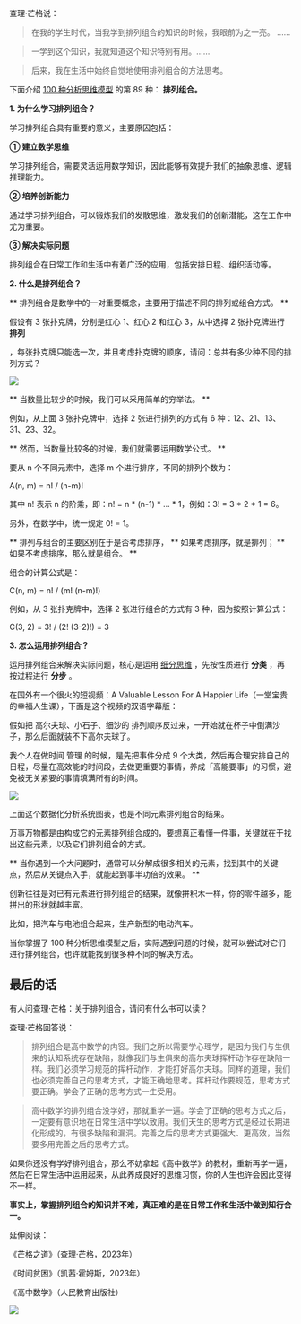 查理·芒格说：

> 在我的学生时代，当我学到排列组合的知识的时候，我眼前为之一亮。  ……

>

>  

>

>

> 一学到这个知识，我就知道这个知识特别有用。……

>

>  

>

>

> 后来，我在生活中始终自觉地使用排列组合的方法思考。

下面介绍 [100 种分析思维模型](https://mp.weixin.qq.com/mp/appmsgalbum?__biz=MzA4ODE2OTIxMw==&action=getalbum&album_id=1701638273011351554#wechat_redirect) 的第 89 种： **排列组合。**

**1. 为什么学习排列组合？**

学习排列组合具有重要的意义，主要原因包括：

**① 建立数学思维**

学习排列组合，需要灵活运用数学知识，因此能够有效提升我们的抽象思维、逻辑推理能力。

**② 培养创新能力**

通过学习排列组合，可以锻炼我们的发散思维，激发我们的创新潜能，这在工作中尤为重要。

**③ 解决实际问题**

排列组合在日常工作和生活中有着广泛的应用，包括安排日程、组织活动等。

**2. 什么是排列组合？**

** 排列组合是数学中的一对重要概念，主要用于描述不同的排列或组合方式。  **

假设有 3 张扑克牌，分别是红心 1、红心 2 和红心 3，从中选择 2 张扑克牌进行 **排列**

，每张扑克牌只能选一次，并且考虑扑克牌的顺序，请问：总共有多少种不同的排列方式？

![](https://mmbiz.qpic.cn/mmbiz_png/giaycic3UNwo3RnuibmpI1w1BMVIiazZIlUbD742iaOhlGkOdiagCVvRoc1vvB2UHApLuQSQlfEc0QKhCmPasvWhMKxQ/640?wx_fmt=png&from=appmsg) 

** 当数量比较少的时候，我们可以采用简单的穷举法。  **

例如，从上面 3 张扑克牌中，选择 2 张进行排列的方式有 6 种：12、21、13、31、23、32。

** 然而，当数量比较多的时候，我们就需要运用数学公式。  **

要从 n 个不同元素中，选择 m 个进行排序，不同的排列个数为：

A(n, m) = n! / (n-m)!

其中 n! 表示 n 的阶乘，即：n! = n * (n-1) * … * 1，例如：3! = 3 * 2 * 1 = 6。

另外，在数学中，统一规定 0! = 1。

** 排列与组合的主要区别在于是否考虑排序， ** 如果考虑排序，就是排列；  ** 如果不考虑排序，那么就是组合。  **

组合的计算公式是：

C(n, m) = n! / (m! (n-m)!) 

例如，从 3 张扑克牌中，选择 2 张进行组合的方式有 3 种，因为按照计算公式：

C(3, 2) = 3! / (2! (3-2)!) = 3 

**3. 怎么运用排列组合？**

运用排列组合来解决实际问题，核心是运用 [细分思维](https://mp.weixin.qq.com/s?__biz=MzA4ODE2OTIxMw==&mid=2653476217&idx=1&sn=34d80b50dc3585c82ca6f4917c96f7f0&chksm=8bf23aebbc85b3fdc79474dc9a0ee5fed45a8a98f15ac1a9e9f9ffa5332f3dfbe49bc3415fdb&scene=21#wechat_redirect) ，先按性质进行 **分类** ，再按过程进行 **分步** 。

在国外有一个很火的短视频：A Valuable Lesson For A Happier Life（一堂宝贵的幸福人生课），下面是这个视频的双语字幕版：

假如把  高尔夫球、小石子、细沙的  排列顺序反过来，一开始就在杯子中倒满沙子，那么后面就装不下高尔夫球了。

我个人在做时间  管理  的时候，是先把事件分成 9 个大类，然后再合理安排自己的日程，尽量在高效能的时间段，去做更重要的事情，养成「高能要事」的习惯，避免被无关紧要的事情填满所有的时间。

![](https://mmbiz.qpic.cn/mmbiz_png/giaycic3UNwo3RnuibmpI1w1BMVIiazZIlUbeD6rU0ZkvB9kVXdKvn56NbBSL1yPOKZdUibCB4ibznpkSZHwFPtbC8Lw/640?wx_fmt=png&from=appmsg) 

上面这个数据化分析系统图表，也是不同元素排列组合的结果。

万事万物都是由构成它的元素排列组合成的，要想真正看懂一件事，关键就在于找出这些元素，以及它们排列组合的方式。

** 当你遇到一个大问题时，通常可以分解成很多相关的元素，找到其中的关键点，然后从关键点入手，就能起到事半功倍的效果。  **

创新往往是对已有元素进行排列组合的结果，就像拼积木一样，你的零件越多，能拼出的形状就越丰富。

比如，把汽车与电池组合起来，生产新型的电动汽车。

当你掌握了 100 种分析思维模型之后，实际遇到问题的时候，就可以尝试对它们进行排列组合，也许就能找到很多种不同的解决方法。

## **最后的话**

有人问查理·芒格：关于排列组合，请问有什么书可以读？

查理·芒格回答说：

>

> 排列组合是高中数学的内容。我们之所以需要学心理学，是因为我们与生俱来的认知系统存在缺陷，就像我们与生俱来的高尔夫球挥杆动作存在缺陷一样。我们必须学习规范的挥杆动作，才能打好高尔夫球。同样的道理，我们也必须完善自己的思考方式，才能正确地思考。挥杆动作要规范，思考方式要正确。学会了正确的思考方式一生受用。

>

>  

>

>

>

> 高中数学的排列组合没学好，那就重学一遍。学会了正确的思考方式之后，一定要有意识地在日常生活中学以致用。我们天生的思考方式是经过长期进化形成的，有很多缺陷和漏洞。完善之后的思考方式更强大、更高效，当然要多用完善之后的思考方式。

如果你还没有学好排列组合，那么不妨拿起《高中数学》的教材，重新再学一遍，然后在日常生活中运用起来，从此养成良好的思维习惯，你的人生也许会因此变得不一样。

**事实上，掌握排列组合的知识并不难，真正难的是在日常工作和生活中做到知行合一。**

延伸阅读：

《芒格之道》（查理·芒格，2023年）

《时间贫困》（凯茜·霍姆斯，2023年）

《高中数学》（人民教育出版社）

![](https://visitor-badge.laobi.icu/badge?page_id=sjhfx.linji&left_text=PageViews&right_color=%2300589F)